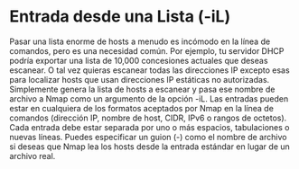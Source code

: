 # Entrada desde una Lista (-iL)

Pasar una lista enorme de hosts a menudo es incómodo en la línea de comandos, pero es una necesidad común. Por ejemplo, tu servidor DHCP podría exportar una lista de 10,000 concesiones actuales que deseas escanear. O tal vez quieras escanear todas las direcciones IP excepto esas para localizar hosts que usan direcciones IP estáticas no autorizadas. Simplemente genera la lista de hosts a escanear y pasa ese nombre de archivo a Nmap como un argumento de la opción -iL. Las entradas pueden estar en cualquiera de los formatos aceptados por Nmap en la línea de comandos (dirección IP, nombre de host, CIDR, IPv6 o rangos de octetos). Cada entrada debe estar separada por uno o más espacios, tabulaciones o nuevas líneas. Puedes especificar un guion (-) como el nombre de archivo si deseas que Nmap lea los hosts desde la entrada estándar en lugar de un archivo real.
